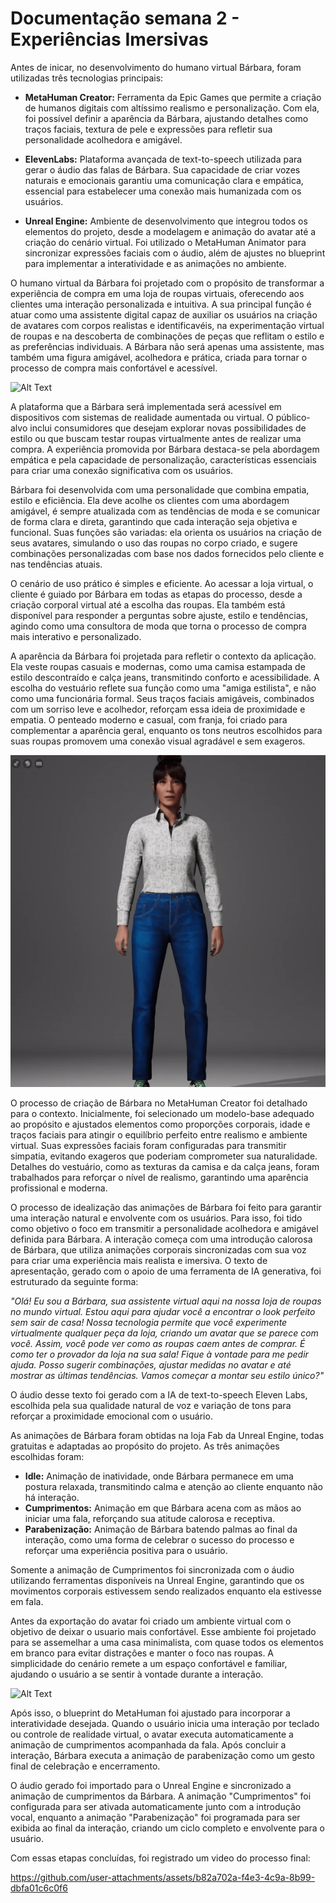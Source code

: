 # Documentação semana 2 - Experiências Imersivas

Antes de inicar, no desenvolvimento do humano virtual Bárbara, foram utilizadas três tecnologias principais:

- **MetaHuman Creator:** Ferramenta da Epic Games que permite a criação de humanos digitais com altíssimo realismo e personalização. Com ela, foi possível definir a aparência da Bárbara, ajustando detalhes como traços faciais, textura de pele e expressões para refletir sua personalidade acolhedora e amigável.

- **ElevenLabs:** Plataforma avançada de text-to-speech utilizada para gerar o áudio das falas de Bárbara. Sua capacidade de criar vozes naturais e emocionais garantiu uma comunicação clara e empática, essencial para estabelecer uma conexão mais humanizada com os usuários.  

- **Unreal Engine:** Ambiente de desenvolvimento que integrou todos os elementos do projeto, desde a modelagem e animação do avatar até a criação do cenário virtual. Foi utilizado o MetaHuman Animator para sincronizar expressões faciais com o áudio, além de ajustes no blueprint para implementar a interatividade e as animações no ambiente.  

O humano virtual da Bárbara foi projetado com o propósito de transformar a experiência de compra em uma loja de roupas virtuais, oferecendo aos clientes uma interação personalizada e intuitiva. A sua principal função é atuar como uma assistente digital capaz de auxiliar os usuários na criação de avatares com corpos realistas e identificavéis, na experimentação virtual de roupas e na descoberta de combinações de peças que reflitam o estilo e as preferências individuais. A Bárbara não será apenas uma assistente, mas também uma figura amigável, acolhedora e prática, criada para tornar o processo de compra mais confortável e acessível.

![Alt Text](./assets/MetaHuman_Barbie_face.gif)

A plataforma que a Bárbara será implementada será acessível em dispositivos com sistemas de realidade aumentada ou virtual. O público-alvo inclui consumidores que desejam explorar novas possibilidades de estilo ou que buscam testar roupas virtualmente antes de realizar uma compra. A experiência promovida por Bárbara destaca-se pela abordagem empática e pela capacidade de personalização, características essenciais para criar uma conexão significativa com os usuários.

Bárbara foi desenvolvida com uma personalidade que combina empatia, estilo e eficiência. Ela deve acolhe os clientes com uma abordagem amigável, é sempre atualizada com as tendências de moda e se comunicar de forma clara e direta, garantindo que cada interação seja objetiva e funcional. Suas funções são variadas: ela orienta os usuários na criação de seus avatares, simulando o uso das roupas no corpo criado, e sugere combinações personalizadas com base nos dados fornecidos pelo cliente e nas tendências atuais.

O cenário de uso prático é simples e eficiente. Ao acessar a loja virtual, o cliente é guiado por Bárbara em todas as etapas do processo, desde a criação corporal virtual até a escolha das roupas. Ela também está disponível para responder a perguntas sobre ajuste, estilo e tendências, agindo como uma consultora de moda que torna o processo de compra mais interativo e personalizado.

A aparência da Bárbara foi projetada para refletir o contexto da aplicação. Ela veste roupas casuais e modernas, como uma camisa estampada de estilo descontraído e calça jeans, transmitindo conforto e acessibilidade. A escolha do vestuário reflete sua função como uma "amiga estilista", e não como uma funcionária formal. Seus traços faciais amigáveis, combinados com um sorriso leve e acolhedor, reforçam essa ideia de proximidade e empatia. O penteado moderno e casual, com franja, foi criado para complementar a aparência geral, enquanto os tons neutros escolhidos para suas roupas promovem uma conexão visual agradável e sem exageros.

![Alt Text](./assets/MetaHumanCreator_Body.gif)

O processo de criação de Bárbara no MetaHuman Creator foi detalhado para o contexto. Inicialmente, foi selecionado um modelo-base adequado ao propósito e ajustados elementos como proporções corporais, idade e traços faciais para atingir o equilíbrio perfeito entre realismo e ambiente virtual. Suas expressões faciais foram configuradas para transmitir simpatia, evitando exageros que poderiam comprometer sua naturalidade. Detalhes do vestuário, como as texturas da camisa e da calça jeans, foram trabalhados para reforçar o nível de realismo, garantindo uma aparência profissional e moderna.

O processo de idealização das animações de Bárbara foi feito para garantir uma interação natural e envolvente com os usuários. Para isso, foi tido como objetivo o foco em transmitir a personalidade acolhedora e amigável definida para Bárbara. A interação começa com uma introdução calorosa de Bárbara, que utiliza animações corporais sincronizadas com sua voz para criar uma experiência mais realista e imersiva. O texto de apresentação, gerado com o apoio de uma ferramenta de IA generativa, foi estruturado da seguinte forma:

*"Olá! Eu sou a Bárbara, sua assistente virtual aqui na nossa loja de roupas no mundo virtual. Estou aqui para ajudar você a encontrar o look perfeito sem sair de casa! Nossa tecnologia permite que você experimente virtualmente qualquer peça da loja, criando um avatar que se parece com você. Assim, você pode ver como as roupas caem antes de comprar. É como ter o provador da loja na sua sala! Fique à vontade para me pedir ajuda. Posso sugerir combinações, ajustar medidas no avatar e até mostrar as últimas tendências. Vamos começar a montar seu estilo único?"*  

O áudio desse texto foi gerado com a IA de text-to-speech Eleven Labs, escolhida pela sua qualidade natural de voz e variação de tons para reforçar a proximidade emocional com o usuário.

As animações de Bárbara foram obtidas na loja Fab da Unreal Engine, todas gratuitas e adaptadas ao propósito do projeto. As três animações escolhidas foram:

- **Idle:** Animação de inatividade, onde Bárbara permanece em uma postura relaxada, transmitindo calma e atenção ao cliente enquanto não há interação.
- **Cumprimentos:** Animação em que Bárbara acena com as mãos ao iniciar uma fala, reforçando sua atitude calorosa e receptiva.
- **Parabenização:** Animação de Bárbara batendo palmas ao final da interação, como uma forma de celebrar o sucesso do processo e reforçar uma experiência positiva para o usuário.  

Somente a animação de Cumprimentos foi sincronizada com o áudio utilizando ferramentas disponíveis na Unreal Engine, garantindo que os movimentos corporais estivessem sendo realizados enquanto ela estivesse em fala.

Antes da exportação do avatar foi criado um ambiente virtual com o objetivo de deixar o usuario mais confortável. Esse ambiente foi projetado para se assemelhar a uma casa minimalista, com quase todos os elementos em branco para evitar distrações e manter o foco nas roupas. A simplicidade do cenário remete a um espaço confortável e familiar, ajudando o usuário a se sentir à vontade durante a interação.

![Alt Text](./assets/interao_mapa.gif)

Após isso, o blueprint do MetaHuman foi ajustado para incorporar a interatividade desejada. Quando o usuário inicia uma interação por teclado ou controle de realidade virtual, o avatar executa automaticamente a animação de cumprimentos acompanhada da fala. Após concluir a interação, Bárbara executa a animação de parabenização como um gesto final de celebração e encerramento.

O áudio gerado foi importado para o Unreal Engine e sincronizado a animação de cumprimentos da Bárbara. A animação "Cumprimentos" foi configurada para ser ativada automaticamente junto com a introdução vocal, enquanto a animação "Parabenização" foi programada para ser exibida ao final da interação, criando um ciclo completo e envolvente para o usuário.  

Com essas etapas concluídas, foi registrado um video do processo final:

https://github.com/user-attachments/assets/b82a702a-f4e3-4c9a-8b99-dbfa01c6c0f6



